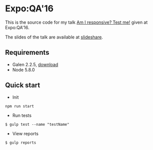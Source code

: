 # Expo:QA'16

This is the source code for my talk [Am I responsive? Test me!](http://www.expoqa.com/AfterTest_Am_I_responsive,_TEST_ME!_session_137.html) given at Expo:QA'16.

The slides of the talk are available at [slideshare](http://www.slideshare.net/FernandoMartnGil/am-i-responsive-test-me-galen-framework).

## Requirements
* Galen 2.2.5, <a href="http://galenframework.com/download/" target="_blank">download</a>
* Node 5.8.0

## Quick start

* Init

```
npm run start
```

* Run tests

```
$ gulp test --name "testName"
```

* View reports

```
$ gulp reports
```
